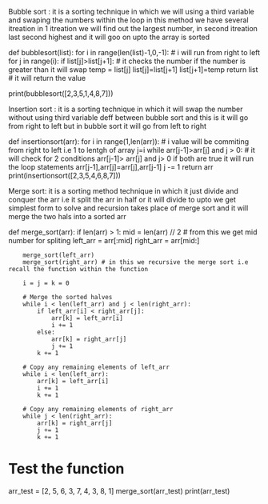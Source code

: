Bubble sort : it is a sorting technique in which we will using a third variable and swaping the numbers within the loop 
in this method we have several itreation in 1 itreation we will find out the largest number,
in second itreation last second highest and  it will goo on upto the array is sorted

def bubblesort(list):
    for i in range(len(list)-1,0,-1): # i will run from right to left
        for j in range(i):
            if list[j]>list[j+1]: # it checks the number if the number is greater than it will swap
                temp = list[j]
                list[j]=list[j+1]
                list[j+1]=temp
    return list   # it will return the value 

print(bubblesort([2,3,5,1,4,8,7]))  



Insertion sort : it is a sorting technique in which it will swap the number without using third variable 
deff between bubble sort and this is it will go from right to left but in bubble sort it will go from left to right 



def insertionsort(arr):
    for i in range(1,len(arr)): # i value will be commiting from right to left i.e 1 to lentgh of array
        j=i
        while arr[j-1]>arr[j] and j > 0: # it will check for 2 conditions arr[j-1]> arr[j] and j> 0 if both are true it will run the loop statements
            arr[j-1],arr[j]=arr[j],arr[j-1]
            j -= 1
    return arr        
print(insertionsort([2,3,5,4,6,8,7]))



Merge sort: it is a sorting method technique in which it just divide and conquer the arr i.e it split the arr in half or it will divide to upto we get simplest form to solve and recursion takes place of merge sort and it will merge the two hals into a sorted arr


def merge_sort(arr):
    if len(arr) > 1:
        mid = len(arr) // 2 # from this we get mid number for spliting
        left_arr = arr[:mid]
        right_arr = arr[mid:]

        merge_sort(left_arr)
        merge_sort(right_arr) # in this we recursive the merge sort i.e recall the function within the function

        i = j = k = 0

        # Merge the sorted halves
        while i < len(left_arr) and j < len(right_arr):
            if left_arr[i] < right_arr[j]:
                arr[k] = left_arr[i]
                i += 1
            else:
                arr[k] = right_arr[j]
                j += 1
            k += 1

        # Copy any remaining elements of left_arr
        while i < len(left_arr):
            arr[k] = left_arr[i]
            i += 1
            k += 1

        # Copy any remaining elements of right_arr
        while j < len(right_arr):
            arr[k] = right_arr[j]
            j += 1
            k += 1

# Test the function
arr_test = [2, 5, 6, 3, 7, 4, 3, 8, 1]
merge_sort(arr_test)
print(arr_test)









